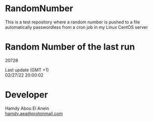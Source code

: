 # RandomNumber    
This is a test repository where a random number is pushed to a file automatically passwordless from a cron job in my Linux CentOS server    
# Random Number of the last run   
20728
      
Last update (GMT +1)    
02/27/22 20:00:02
# Developer    
Hamdy Abou El Anein   
hamdy.aea@protonmail.com
